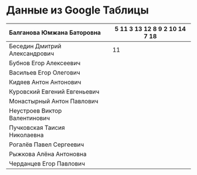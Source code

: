 # Данные из Google Таблицы

| Балганова Юмжана Баторовна |  | 5 11 3 13 12 8 9 2 10 14 7 18 |
| --- | --- | --- |
| Беседин Дмитрий Александрович |  | 11 |
| Бубнов Егор Алексеевич |  |  |
| Васильев Егор Олегович |  |  |
| Кидяев Антон Антонович |  |  |
| Куровский Евгений Евгеньевич |  |  |
| Монастырный Антон Павлович |  |  |
| Неустроев Виктор Валентинович |  |  |
| Пучковская Таисия Николаевна |  |  |
| Рогалёв Павел Сергеевич |  |  |
| Рыжкова Алёна Антоновна |  |  |
| Черданцев Егор Павлович |  |  |
